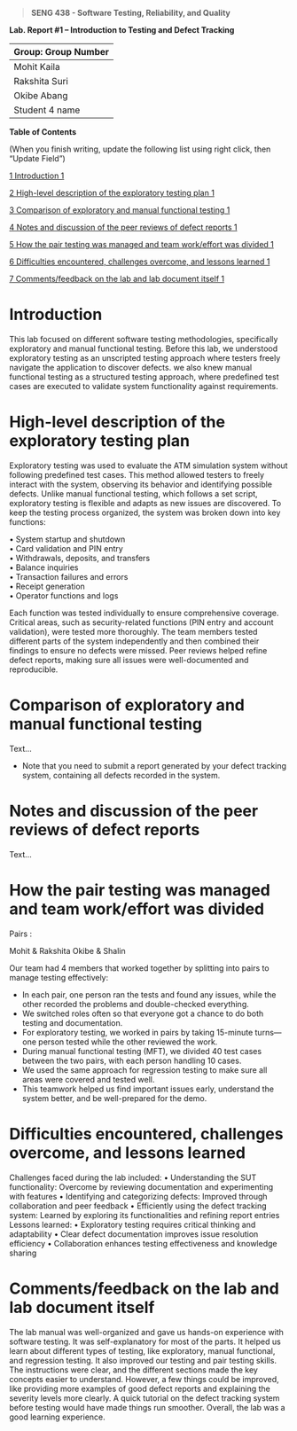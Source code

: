 >   **SENG 438 - Software Testing, Reliability, and Quality**

**Lab. Report \#1 – Introduction to Testing and Defect Tracking**

| Group: Group Number      |
|-----------------|
| Mohit Kaila                |   
| Rakshita Suri              |   
| Okibe Abang               |   
| Student 4 name                |   


**Table of Contents**

(When you finish writing, update the following list using right click, then
“Update Field”)

[1 Introduction	1](#_Toc439194677)

[2 High-level description of the exploratory testing plan	1](#_Toc439194678)

[3 Comparison of exploratory and manual functional testing	1](#_Toc439194679)

[4 Notes and discussion of the peer reviews of defect reports	1](#_Toc439194680)

[5 How the pair testing was managed and team work/effort was
divided	1](#_Toc439194681)

[6 Difficulties encountered, challenges overcome, and lessons
learned	1](#_Toc439194682)

[7 Comments/feedback on the lab and lab document itself	1](#_Toc439194683)

# Introduction

This lab focused on different software testing methodologies, specifically exploratory and 
manual functional testing. Before this lab, we understood exploratory testing as an unscripted 
testing approach where testers freely navigate the application to discover defects. we also knew 
manual functional testing as a structured testing approach, where predefined test cases are 
executed to validate system functionality against requirements.

# High-level description of the exploratory testing plan

Exploratory testing was used to evaluate the ATM simulation system without following 
predefined test cases. This method allowed testers to freely interact with the system, observing 
its behavior and identifying possible defects. Unlike manual functional testing, which follows a 
set script, exploratory testing is flexible and adapts as new issues are discovered.
To keep the testing process organized, the system was broken down into key functions:

• System startup and shutdown  
• Card validation and PIN entry  
• Withdrawals, deposits, and transfers  
• Balance inquiries  
• Transaction failures and errors  
• Receipt generation  
• Operator functions and logs  

Each function was tested individually to ensure comprehensive coverage. Critical areas, such as 
security-related functions (PIN entry and account validation), were tested more thoroughly. The 
team members tested different parts of the system independently and then combined their 
findings to ensure no defects were missed. Peer reviews helped refine defect reports, making sure 
all issues were well-documented and reproducible.

# Comparison of exploratory and manual functional testing

Text…

-   Note that you need to submit a report generated by your defect tracking
    system, containing all defects recorded in the system.

# Notes and discussion of the peer reviews of defect reports

Text…

# How the pair testing was managed and team work/effort was divided 

Pairs : 

Mohit & Rakshita 
Okibe & Shalin 

Our team had 4 members that worked together by splitting into pairs to manage testing effectively:
- In each pair, one person ran the tests and found any issues, while the other recorded the problems and double-checked everything.
- We switched roles often so that everyone got a chance to do both testing and documentation.
- For exploratory testing, we worked in pairs by taking 15-minute turns—one person tested while the other reviewed the work.
- During manual functional testing (MFT), we divided 40 test cases between the two pairs, with each person handling 10 cases.
- We used the same approach for regression testing to make sure all areas were covered and tested well.
- This teamwork helped us find important issues early, understand the system better, and be well-prepared for the demo.

# Difficulties encountered, challenges overcome, and lessons learned

Challenges faced during the lab included:
• Understanding the SUT functionality: Overcome by reviewing documentation and
experimenting with features
• Identifying and categorizing defects: Improved through collaboration and peer feedback
• Efficiently using the defect tracking system: Learned by exploring its functionalities and
refining report entries
Lessons learned:
• Exploratory testing requires critical thinking and adaptability
• Clear defect documentation improves issue resolution efficiency
• Collaboration enhances testing effectiveness and knowledge sharing

# Comments/feedback on the lab and lab document itself

The lab manual was well-organized and gave us hands-on experience with software testing. It was self-explanatory for most of the parts. It helped us learn about different types of testing, like exploratory, manual functional, and regression testing. It also improved our testing and pair testing skills. The instructions were clear, and the different sections made the key concepts easier to understand. However, a few things could be improved, like providing more examples of good defect reports and explaining the severity levels more clearly. A quick tutorial on the defect tracking system before testing would have made things run smoother. Overall, the lab was a good learning experience. 
